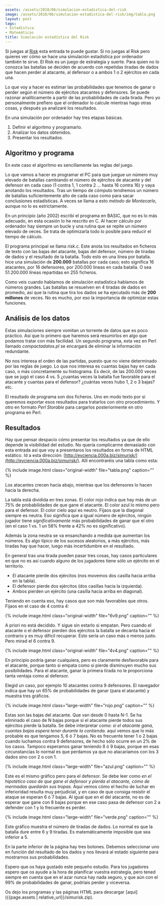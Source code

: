 ```yaml
---
assets: /assets/2010/06/simulacion-estadistica-del-risk
image: /assets/2010/06/simulacion-estadistica-del-risk/img/tabla.png
layout: post
tags:
- Estadística
- Matemáticas
title: Simulación estadística del Risk
---
```


Si juegas al [Risk](http://es.wikipedia.org/wiki/Risk) esta entrada te puede gustar. Si no juegas al Risk pero quieres ver cómo se hace una simulación estadística por ordenador también te sirve. El Risk es un juego de estrategia y suerte. Para quien no lo conozca las batallas se deciden de acuerdo con repetidas tiradas de dados que hacen perder al atacante, al defensor o a ambos 1 o 2 ejércitos en cada una.

Lo que voy a hacer es estimar las probabilidades que tenemos de ganar o perder según el número de ejércitos atacantes y defensores. Se puede razonar analíticamente a partir de las probabilidades de cada tirada. Pero yo personalmente prefiero que el ordenador lo calcule mientras hago otras cosas, y después ya analizaré los resultados.

En una simulación por ordenador hay tres etapas básicas.

1. Definir el algoritmo y programarlo.
1. Analizar los datos obtenidos.
1. Presentar los resultados.

<!--more-->

## Algoritmo y programa

En este caso el algoritmo es sencillamente las reglas del juego.

Lo que vamos a hacer es programar el PC para que juegue un número muy elevado de batallas cambiando el número de ejércitos de atacante y del defensor en cada caso (1 contra 1, 1 contra 2 ... hasta 16 contra 16) y vaya anotando los resultados. Tras un tiempo de cómputo tendremos un número de batallas suficientemente alto de cada caso como para sacar conclusiones estadísticas. A veces se llama a esto *método de Montecarlo*, aunque no lo es estrictamente.

En un principio (año 2002) escribí el programa en BASIC, que no es lo más adecuado, en esta ocasión lo he rescrito en C. Al hacer cálculo por ordenador hay siempre un bucle y una rutina que se repite un número elevado de veces. Se trata de optimizarla todo lo posible para reducir el tiempo de cálculo.

El programa principal se llama *risk.c*. Este anota los resultados en ficheros de texto con las bajas del atacante, bajas del defensor, número de tiradas de dados y el resultado de la batalla. Todo esto en una línea por batalla. hice una simulación de **200.000** batallas por cada caso; esto significa 16 atacantes, por 16 defensores, por 200.000 líneas en cada batalla. O sea 51.200.000 líneas repartidas en 255 ficheros.

Como veis cuando hablamos de simulación estadística hablamos de números grandes. Las batallas se resuelven en 4 tiradas de dados en promedio, así que la rutina que tira los dados se ha ejecutado más de **200 millones** de veces. No es mucho, por eso la importancia de optimizar estas funciones.

## Análisis de los datos

Estas simulaciones siempre vomitan un torrente de datos que es poco práctico. Así que lo primero que haremos será resumirlos en algo que podamos tratar con más facilidad. Un segundo programa, esta vez en Perl llamado *compactadatos.pl* se encargará de eliminar la información redundante.

No nos interesa el orden de las partidas, puesto que no viene determinado por las reglas de juego. Lo que nos interesa es cuantas bajas hay en cada caso, o más concretamente su histograma. Es decir, de las 200.000 veces que se jugó el caso 4 vs. 5 ¿cuantas veces la batalla fue favorable para el atacante y cuantas para el defensor? ¿cuántas veces hubo 1, 2 o 3 bajas? etc.

El resultado de programa son dos ficheros. Uno en modo texto por si queremos exportar esos resultados para tratarlos con otro procedimiento. Y otro en formato *Perl Storable* para cargarlos posteriormente en otro programa en Perl.

## Resultados

Hay que pensar despacio cómo presentar los resultados ya que de ello depende la visibilidad del estudio. No quería complicarme demasiado con esta entrada así que voy a presentaros los resultados en forma de HTML estático. Id a esta dirección: [http://eyciencia.000a.biz/simurisk/](http://eyciencia.000a.biz/simurisk/). Allí encontraréis una tabla como esta:

{% include image.html class="original-width" file="tabla.png" caption="" %}

Los atacantes crecen hacia abajo, mientras que los defensores lo hacen hacia la derecha.

La tabla está dividida en tres zonas. El color rojo indica que hay más de un 75% de probabilidades de que gane el atacante. El color azul lo mismo pero para el defensor. El color cielo aquí es neutro. Fijaos que la diagonal siempre es neutra. Eso significa que a igual número de ejércitos, ningún jugador tiene *significativamente* más probabilidades de ganar que el otro (en el caso 1 vs. 1 un 58% frente a 42% no es significativo).

Además la zona neutra se va ensanchando a medida que aumentan los números. Es algo típico de los sucesos aleatorios, a más ejércitos, más tiradas hay que hacer, luego más incertidumbre en el resultado.

En general tras una tirada pueden pasar tres cosas, hay casos particulares en que no es así cuando alguno de los jugadores tiene sólo un ejército en el territorio.

- El atacante pierde dos ejércitos (nos movemos dos casilla hacia arriba en la tabla).
- El defensor pierde dos ejércitos (dos casillas hacia la izquierda).
- Ambos pierden un ejército (una casilla hacia arriba en diagonal).

Teniendo en cuenta eso, hay casos que son más favorables que otros. Fijaos en el caso de 4 contra 4:

{% include image.html class="original-width" file="6v9.png" caption="" %}

A priori no está decidido. Y sigue sin estarlo si empatan. Pero cuando el atacante o el defensor pierden dos ejércitos la batalla se decanta hacia el contrario y es muy difícil recuperar. Esto sería un caso más o menos justo. Pero mirad el 6 contra 9.

{% include image.html class="original-width" file="4v4.png" caption="" %}

En principio podría ganar cualquiera, pero es claramente desfavorable para el atacante, porque tanto si empata como si pierde disminuyen mucho sus posibilidades. Para el atacante, ganar la primera tirada no le proporciona tanta ventaja como al defensor.

Elegid un caso, por ejemplo 10 atacantes contra 9 defensores. El navegador indica que hay un 65% de probabilidades de ganar (para el atacante) y muestra tres gráficos.

{% include image.html class="large-width" file="rojo.png" caption="" %}

Estas son las bajas del atacante. Que van desde 0 hasta N-1. Se ha eliminado el caso de N bajas porque si el atacante pierde todos sus ejércitos pierde la batalla. Se debe interpretar como: *si el atacante gana, cuantas bajas espera tener durante la contienda*. aquí vemos que lo más probable es que tengamos 5, 6 ó 7 bajas. No es frecuente tener 1 o 2 bajas cuando luchamos contra 9 defensores, de hecho sólo ocurre en un 2% de los casos. Tampoco esperamos ganar teniendo 8 ó 9 bajas, porque en esas circunstancias lo normal es que perdamos ya que no atacaríamos con los 3 dados sino con 2 o con 1.

{% include image.html class="large-width" file="azul.png" caption="" %}

Este es el mismo gráfico pero para el defensor. Se debe leer como *en el hipotético caso de que gane el defensor y pierda el atacante, cómo de mermadas quedarán sus tropas.* Aquí vemos cómo el hecho de luchar en inferioridad resulta muy perjudicial, y en caso de que consiga resistir el ataque se esperan 6 ó 7 bajas. Al igual que en el del atacante, no es de esperar que gane con 8 bajas porque en ese caso pasa de defensor con 2 a defender con 1 y lo frecuente es perder.

{% include image.html class="large-width" file="verde.png" caption="" %}

Este gráfico muestra el número de tiradas de dados. Lo normal es que la batalla dure entre 6 y 9 tiradas. Es matemáticamente imposible que sea inferior a 5.

En la parte inferior de la página hay tres botones. Debemos seleccionar uno en función del resultado de los dados y nos llevará al estado siguiente para mostrarnos sus probabilidades.

Espero que os haya gustado este pequeño estudio. Para los jugadores espero que os ayude a la hora de planificar vuestra estrategia, pero tened siempre en cuenta que en el azar nunca hay nada seguro, y que aún con el 99% de probabilidades de ganar, podríais perder y viceversa.

Os dejo los programas y las páginas HTML para descargar [aqui]({{page.assets | relative_url}}/simurisk.zip).
